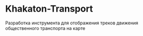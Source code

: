 # Khakaton-Transport
Разработка инструмента для отображения треков движения общественного транспорта на карте
